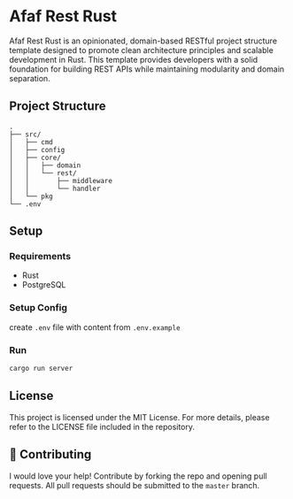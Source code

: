 # Afaf Rest Rust

Afaf Rest Rust is an opinionated, domain-based RESTful project structure template designed to promote clean architecture principles and scalable development in Rust. This template provides developers with a solid foundation for building REST APIs while maintaining modularity and domain separation.

## Project Structure
    .
    ├── src/
    │   ├── cmd
    │   ├── config
    │   ├── core/
    │   │   ├── domain
    │   │   └── rest/
    │   │       ├── middleware
    │   │       └── handler
    │   └── pkg
    └── .env


## Setup
### Requirements
- Rust 
- PostgreSQL

### Setup Config
create `.env` file with content from `.env.example`

### Run

```bash
cargo run server
```


## License
This project is licensed under the MIT License. For more details, please refer to the LICENSE file included in the repository.


## 👏 Contributing

I would love your help! Contribute by forking the repo and opening pull requests. 
All pull requests should be submitted to the `master` branch.